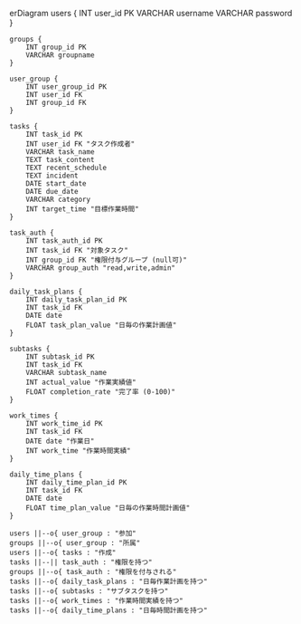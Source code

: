 erDiagram
    users {
        INT user_id PK
        VARCHAR username
        VARCHAR password
    }

    groups {
        INT group_id PK
        VARCHAR groupname
    }

    user_group {
        INT user_group_id PK
        INT user_id FK
        INT group_id FK
    }

    tasks {
        INT task_id PK
        INT user_id FK "タスク作成者"
        VARCHAR task_name
        TEXT task_content
        TEXT recent_schedule
        TEXT incident
        DATE start_date
        DATE due_date
        VARCHAR category
        INT target_time "目標作業時間"
    }

    task_auth {
        INT task_auth_id PK
        INT task_id FK "対象タスク"
        INT group_id FK "権限付与グループ (null可)"
        VARCHAR group_auth "read,write,admin"
    }

    daily_task_plans {
        INT daily_task_plan_id PK
        INT task_id FK
        DATE date
        FLOAT task_plan_value "日毎の作業計画値"
    }

    subtasks {
        INT subtask_id PK
        INT task_id FK
        VARCHAR subtask_name
        INT actual_value "作業実績値"
        FLOAT completion_rate "完了率 (0-100)"
    }

    work_times {
        INT work_time_id PK
        INT task_id FK
        DATE date "作業日"
        INT work_time "作業時間実績"
    }

    daily_time_plans {
        INT daily_time_plan_id PK
        INT task_id FK
        DATE date
        FLOAT time_plan_value "日毎の作業時間計画値"
    }

    users ||--o{ user_group : "参加"
    groups ||--o{ user_group : "所属"
    users ||--o{ tasks : "作成"
    tasks ||--|| task_auth : "権限を持つ"
    groups ||--o{ task_auth : "権限を付与される"
    tasks ||--o{ daily_task_plans : "日毎作業計画を持つ"
    tasks ||--o{ subtasks : "サブタスクを持つ"
    tasks ||--o{ work_times : "作業時間実績を持つ"
    tasks ||--o{ daily_time_plans : "日毎時間計画を持つ"